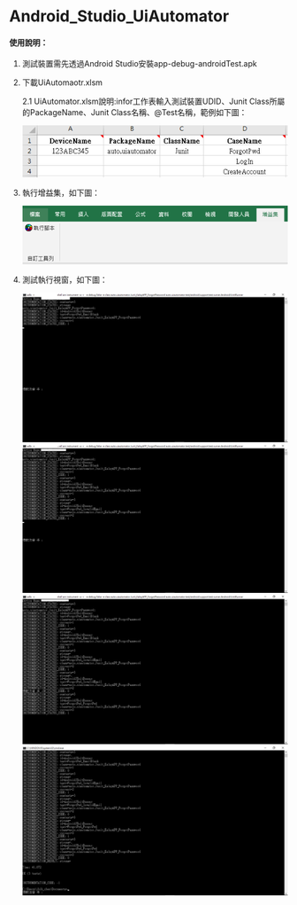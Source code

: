 # Android_Studio_UiAutomator
#### 使用說明：
1. 測試裝置需先透過Android Studio安裝app-debug-androidTest.apk

2. 下載UiAutomaotr.xlsm

    2.1 UiAutomator.xlsm說明:infor工作表輸入測試裝置UDID、Junit Class所屬的PackageName、Junit Class名稱、@Test名稱，範例如下圖：
    
    ![image](https://github.com/Gilleschen/Android_Studio_UiAutomator/blob/master/Picture/function.png)


3. 執行增益集，如下圖：

    ![image](https://github.com/Gilleschen/Android_Studio_UiAutomator/blob/master/Picture/%E5%A2%9E%E7%9B%8A%E9%9B%86.PNG)

  
4. 測試執行視窗，如下圖：

    ![image](https://github.com/Gilleschen/Android_Studio_UiAutomator/blob/master/Picture/1.png)
    ![image](https://github.com/Gilleschen/Android_Studio_UiAutomator/blob/master/Picture/2.png)
    ![image](https://github.com/Gilleschen/Android_Studio_UiAutomator/blob/master/Picture/3.png)
    ![image](https://github.com/Gilleschen/Android_Studio_UiAutomator/blob/master/Picture/4.png)
